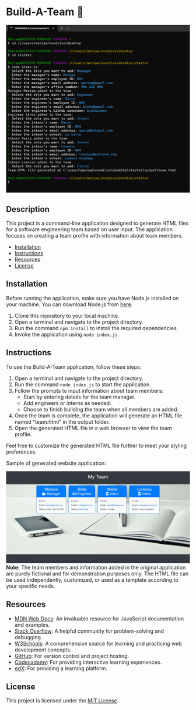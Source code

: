 # Build-A-Team 👥

![App Screenshot](output/screenshot-terminal.png)

## Description

This project is a command-line application designed to generate HTML files for a software engineering team based on user input. The application focuses on creating a team profile with information about team members.

- [Installation](#installation)
- [Instructions](#instructions)
- [Resources](#resources)
- [License](#license)

  
## Installation

Before running the application, make sure you have Node.js installed on your machine. You can download Node.js from [here](https://nodejs.org/).

1. Clone this repository to your local machine.
2. Open a terminal and navigate to the project directory.
3. Run the command `npm install` to install the required dependencies.
4. Invoke the application using `node index.js`.

## Instructions

To use the Build-A-Team application, follow these steps:

1. Open a terminal and navigate to the project directory.
2. Run the command `node index.js` to start the application.
3. Follow the prompts to input information about team members:
    - Start by entering details for the team manager.
    - Add engineers or interns as needed.
    - Choose to finish building the team when all members are added.
4. Once the team is complete, the application will generate an HTML file named "team.html" in the output folder.
5. Open the generated HTML file in a web browser to view the team profile.

Feel free to customize the generated HTML file further to meet your styling preferences.

Sample of generated website application: 

![App Screenshot](output/screenshot-website.jpeg)
**Note:** The team members and information added in the original application are purely fictional and for demonstration purposes only. The HTML file can be used independently, customized, or used as a template according to your specific needs.

## Resources

- [MDN Web Docs](https://developer.mozilla.org/): An invaluable resource for JavaScript documentation and examples.
- [Stack Overflow](https://stackoverflow.com/): A helpful community for problem-solving and debugging.
- [W3Schools](https://www.w3schools.com/): A comprehensive source for learning and practicing web development concepts.
- [GitHub](https://github.com/): For version control and project hosting.
- [Codecademy](https://www.codecademy.com/): For providing interactive learning experiences.
- [edX](https://www.edx.org/): For providing a learning platform.


## License

This project is licensed under the [MIT License](LICENSE).
